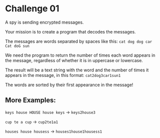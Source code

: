 # Challenge 01

A spy is sending encrypted messages.

Your mission is to create a program that decodes the messages.

The messages are words separated by spaces like this: `cat dog dog car Cat doG sun`

We need the program to return the number of times each word appears in the message, regardless of whether it is in uppercase or lowercase.

The result will be a text string with the word and the number of times it appears in the message, in this format: `cat2dog3car1sun1`

The words are sorted by their first appearance in the message!

## More Examples:

`keys house HOUSE house keys` → `keys2house3`

`cup te a cup` → `cup2te1a1`

`houses house housess` → `houses1house1housess1`